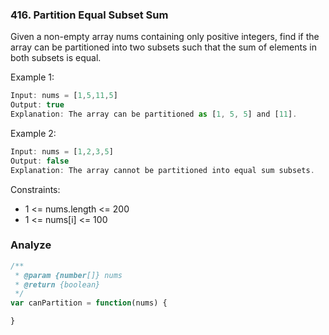 ### 416. Partition Equal Subset Sum

Given a non-empty array nums containing only positive integers, find if the array can be partitioned into two subsets such that the sum of elements in both subsets is equal.

Example 1:

```js
Input: nums = [1,5,11,5]
Output: true
Explanation: The array can be partitioned as [1, 5, 5] and [11].
```

Example 2:

```js
Input: nums = [1,2,3,5]
Output: false
Explanation: The array cannot be partitioned into equal sum subsets.
```

Constraints:

* 1 <= nums.length <= 200
* 1 <= nums[i] <= 100

### Analyze

```js
/**
 * @param {number[]} nums
 * @return {boolean}
 */
var canPartition = function(nums) {

}
```
